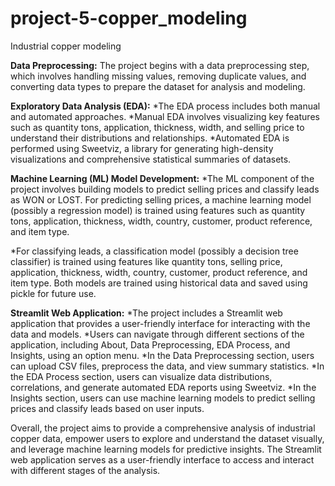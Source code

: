 # project-5-copper_modeling
Industrial copper modeling

**Data Preprocessing:**
The project begins with a data preprocessing step, which involves handling missing values, removing duplicate values, and converting data types to prepare the dataset for analysis and modeling.



**Exploratory Data Analysis (EDA):**
*The EDA process includes both manual and automated approaches.
*Manual EDA involves visualizing key features such as quantity tons, application, thickness, width, and selling price to understand their distributions and relationships.
*Automated EDA is performed using Sweetviz, a library for generating high-density visualizations and comprehensive statistical summaries of datasets.




**Machine Learning (ML) Model Development:**
*The ML component of the project involves building models to predict selling prices and classify leads as WON or LOST.
For predicting selling prices, a machine learning model (possibly a regression model) is trained using features such as quantity tons, application, thickness, width, country, customer, product reference, and item type.


*For classifying leads, a classification model (possibly a decision tree classifier) is trained using features like quantity tons, selling price, application, thickness, width, country, customer, product reference, and item type.
Both models are trained using historical data and saved using pickle for future use.



**Streamlit Web Application:**
*The project includes a Streamlit web application that provides a user-friendly interface for interacting with the data and models.
*Users can navigate through different sections of the application, including About, Data Preprocessing, EDA Process, and Insights, using an option menu.
*In the Data Preprocessing section, users can upload CSV files, preprocess the data, and view summary statistics.
*In the EDA Process section, users can visualize data distributions, correlations, and generate automated EDA reports using Sweetviz.
*In the Insights section, users can use machine learning models to predict selling prices and classify leads based on user inputs.



Overall, the project aims to provide a comprehensive analysis of industrial copper data, empower users to explore and understand the dataset visually, and leverage machine learning models for predictive insights. The Streamlit web application serves as a user-friendly interface to access and interact with different stages of the analysis.






